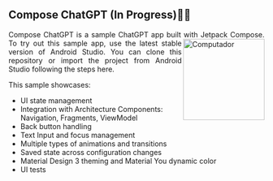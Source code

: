 ## Compose ChatGPT (In Progress):beers::beers: 


<p align="justify">
Compose ChatGPT is a sample ChatGPT app built with Jetpack Compose.
<img src="https://res.cloudinary.com/apideck/image/upload/v1672442492/marketplaces/ckhg56iu1mkpc0b66vj7fsj3o/listings/-4-ans_frontend_assets.images.poe.app_icon.png-26-8aa0a2e5f237894d_tbragv.png?raw=true" width="160px" height=auto align="right" alt="Computador"/>
To try out this sample app, use the latest stable version of Android Studio. You can clone this repository or import the project from Android Studio following the steps here.
</p>


This sample showcases:

- UI state management
- Integration with Architecture Components: Navigation, Fragments, ViewModel
- Back button handling
- Text Input and focus management
- Multiple types of animations and transitions
- Saved state across configuration changes
- Material Design 3 theming and Material You dynamic color
- UI tests
